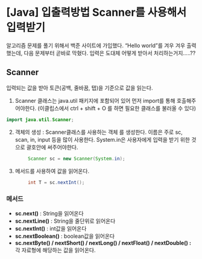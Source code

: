 # [Java] 입출력방법 Scanner를 사용해서 입력받기

알고리즘 문제를 풀기 위해서 백준 사이트에 가입했다. “Hello world”를 겨우 겨우 출력했는데, 다음 문제부터 곧바로 막혔다. 입력은 도대체 어떻게 받아서 처리하는거지…..??

## Scanner

입력되는 값을 받아 토큰(공백, 줄바꿈, 탭)을 기준으로 값을 읽는다.

1. Scanner 클래스는 java.util 패키지에 포함되어 있어 먼저 import를 통해 호출해주어야한다.
   (이클립스에서 ctrl + shift + O 를 하면 필요한 클래스를 불러올 수 있다)

```java
import java.util.Scanner;
```

2. 객체의 생성 : Scanner클래스를 사용하는 객체 를 생성한다. 이름은 주로 sc, scan, in, input 등을 많이 사용한다. System.in은 사용자에게 입력을 받기 위한 것으로 괄호안에 써주어야한다.

```java
		Scanner sc = new Scanner(System.in);
```

3. 메서드를 사용하여 값을 읽어온다.

```java
		int T = sc.nextInt();
```

### 메서드

- **sc.next()** : String을 읽어온다
- **sc.nextLine()** : String을 줄단위로 읽어온다
- **sc.nextInt()** : int값을 읽어온다
- **sc.nextBoolean()** : boolean값을 읽어온다
- **sc.nextByte() / nextShort() / nextLong() / nextFloat() / nextDouble() :** 각 자료형에 해당하는 값을 읽어온다.
